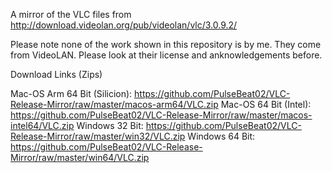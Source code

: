 A mirror of the VLC files from http://download.videolan.org/pub/videolan/vlc/3.0.9.2/

Please note none of the work shown in this repository is by me. They come from VideoLAN. Please look at their license and anknowledgements before.

Download Links (Zips)

Mac-OS Arm 64 Bit (Silicion): https://github.com/PulseBeat02/VLC-Release-Mirror/raw/master/macos-arm64/VLC.zip
Mac-OS 64 Bit (Intel): https://github.com/PulseBeat02/VLC-Release-Mirror/raw/master/macos-intel64/VLC.zip
Windows 32 Bit: https://github.com/PulseBeat02/VLC-Release-Mirror/raw/master/win32/VLC.zip
Windows 64 Bit: https://github.com/PulseBeat02/VLC-Release-Mirror/raw/master/win64/VLC.zip
